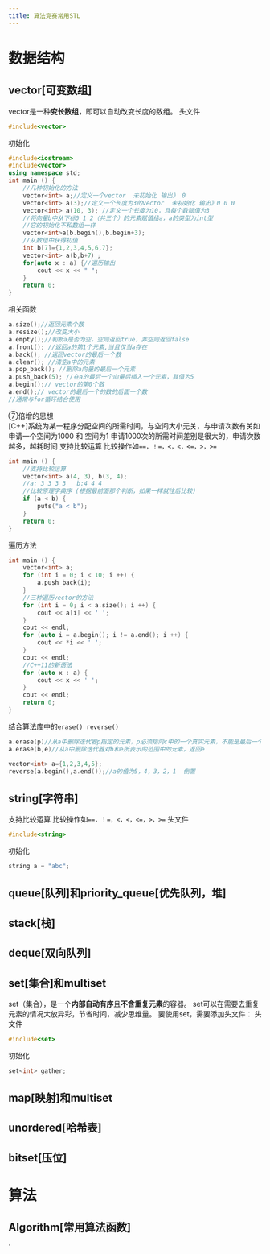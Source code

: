 ```yaml
---
title: 算法竞赛常用STL
---
```

# 数据结构
## vector[可变数组]
vector是一种**变长数组**，即可以自动改变长度的数组。
头文件
```cpp
#include<vector>
```
初始化
```cpp
#include<iostream>
#include<vector>
using namespace std;
int main () {
	//几种初始化的方法
    vector<int> a;//定义一个vector  未初始化 输出》 0
    vector<int> a(3);//定义一个长度为3的vector  未初始化 输出》0 0 0
    vector<int> a(10, 3); //定义一个长度为10，且每个数赋值为3
	//将向量b中从下标0 1 2（共三个）的元素赋值给a，a的类型为int型
	//它的初始化不和数组一样 
	vector<int>a(b.begin(),b.begin+3);
	//从数组中获得初值
	int b[7]={1,2,3,4,5,6,7};
	vector<int> a(b,b+7）;
    for(auto x : a) {//遍历输出 
        cout << x << " ";
    }
    return 0;
}

```
相关函数
```cpp
a.size();//返回元素个数
a.resize();//改变大小
a.empty();//判断a是否为空，空则返回true，非空则返回false
a.front(); //返回a的第1个元素,当且仅当a存在 
a.back(); //返回vector的最后一个数
a.clear(); //清空a中的元素
a.pop_back(); //删除a向量的最后一个元素 
a.push_back(5); //在a的最后一个向量后插入一个元素，其值为5
a.begin();// vector的第0个数 
a.end();// vector的最后一个的数的后面一个数 
//通常与for循环结合使用
```
⑦倍增的思想  
[C++]系统为某一程序分配空间的所需时间，与空间大小无关，与申请次数有关如申请一个空间为1000 和 空间为1 申请1000次的所需时间差别是很大的，申请次数越多，越耗时间
支持比较运算
比较操作如`==，！=，<，<，<=，>，>=`
```cpp
int main () {
    //支持比较运算
    vector<int> a(4, 3), b(3, 4);
    //a: 3 3 3 3   b:4 4 4 
    //比较原理字典序 (根据最前面那个判断，如果一样就往后比较)
    if (a < b) {
        puts("a < b"); 
    } 
    return 0;
}
```
遍历方法
```cpp
int main () {
    vector<int> a;
    for (int i = 0; i < 10; i ++) {
        a.push_back(i);
    }
    //三种遍历vector的方法
    for (int i = 0; i < a.size(); i ++) {
        cout << a[i] << ' ';
    }
    cout << endl;
    for (auto i = a.begin(); i != a.end(); i ++) {
        cout << *i << ' ';
    }
    cout << endl;
    //C++11的新语法
    for (auto x : a) {
        cout << x << ' ';
    }
    cout << endl;  
    return 0;
}
```
结合算法库中的`erase() reverse()`
```cpp
a.erase(p)//从a中删除迭代器p指定的元素，p必须指向c中的一个真实元素，不能是最后一个元素end()
a.erase(b,e)//从a中删除迭代器对b和e所表示的范围中的元素，返回e

vector<int> a={1,2,3,4,5};
reverse(a.begin(),a.end());//a的值为5，4，3，2，1  倒置
```
## string[字符串]
支持比较运算
比较操作如`==，！=，<，<，<=，>，>=`
头文件
```cpp
#include<string>
```
初始化
```cpp
string a = "abc";
```
## queue[队列]和priority_queue[优先队列，堆]
## stack[栈]
## deque[双向队列]
## set[集合]和multiset
set（集合），是一个**内部自动有序**且**不含重复元素**的容器。
set可以在需要去重复元素的情况大放异彩，节省时间，减少思维量。
要使用set，需要添加头文件：
头文件
```cpp
#include<set>
```
初始化
```cpp
set<int> gather;
```
## map[映射]和multiset
## unordered[哈希表]
## bitset[压位]
# 算法
## Algorithm[常用算法函数]

`